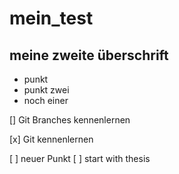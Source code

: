 # mein_test

## meine zweite überschrift

* punkt
* punkt zwei
* noch einer

[] Git Branches kennenlernen

[x] Git kennenlernen

[ ] neuer Punkt
[ ] start with thesis
